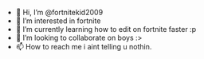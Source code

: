 - 👋 Hi, I’m @fortnitekid2009
- 👀 I’m interested in fortnite
- 🌱 I’m currently learning how to edit on fortnite faster :p
- 💞️ I’m looking to collaborate on boys :>
- 📫 How to reach me i aint telling u nothin.

<!---
fortnitekid2009/fortnitekid2009 is a ✨ special ✨ repository because its `README.md` (this file) appears on your GitHub profile.
You can click the Preview link to take a look at your changes.
--->
